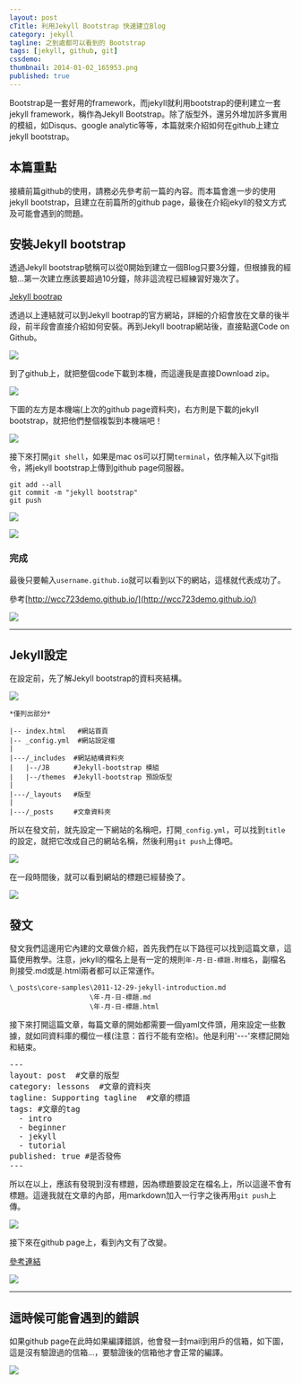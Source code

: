 ```yaml
---
layout: post
cTitle: 利用Jekyll Bootstrap 快速建立Blog
category: jekyll
tagline: 之到處都可以看到的 Bootstrap
tags: [jekyll, github, git]
cssdemo: 
thumbnail: 2014-01-02_165953.png
published: true
---
```

Bootstrap是一套好用的framework，而jekyll就利用bootstrap的便利建立一套jekyll framework，稱作為Jekyll Bootstrap。除了版型外，還另外增加許多實用的模組，如Disqus、google analytic等等，本篇就來介紹如何在github上建立jekyll bootstrap。

<!-- more -->
## 本篇重點
接續前篇github的使用，請務必先參考前一篇的內容。而本篇會進一步的使用jekyll bootstrap，且建立在前篇所的github page，最後在介紹jekyll的發文方式及可能會遇到的問題。

## 安裝Jekyll bootstrap

透過Jekyll bootstrap號稱可以從0開始到建立一個Blog只要3分鐘，但根據我的經驗...第一次建立應該要超過10分鐘，除非這流程已經練習好幾次了。

[Jekyll bootrap](http://jekyllbootstrap.com/)

透過以上連結就可以到Jekyll bootrap的官方網站，詳細的介紹會放在文章的後半段，前半段會直接介紹如何安裝。再到Jekyll bootrap網站後，直接點選Code on Github。

![](/images/2014-01-02_165953.png)

到了github上，就把整個code下載到本機，而這邊我是直接Download zip。

![](/images/2014-01-02_170007.png)


下圖的左方是本機端(上次的github page資料夾)，右方則是下載的jekyll bootstrap，就把他們整個複製到本機端吧！

![](/images/2014-01-02_170143.png)

接下來打開`git shell`，如果是mac os可以打開`terminal`，依序輸入以下git指令，將jekyll bootstrap上傳到github page伺服器。

	git add --all
	git commit -m "jekyll bootstrap"
	git push

![](/images/2014-01-02_170404.png)

![](/images/2014-01-02_170557.png)

### 完成

最後只要輸入`username.github.io`就可以看到以下的網站，這樣就代表成功了。

參考[http://wcc723demo.github.io/](http://wcc723demo.github.io/)

![](/images/2014-01-02_170719.png)

------------------

## Jekyll設定

在設定前，先了解Jekyll bootstrap的資料夾結構。

![](/images/2014-01-12_120950.png)

	*僅列出部分*

	|-- index.html   #網站首頁
	|-- _config.yml  #網站設定檔
	|
	|---/_includes  #網站結構資料夾
	|	|--/JB      #Jekyll-bootstrap 模組
	|	|--/themes  #Jekyll-bootstrap 預設版型
	|
	|---/_layouts   #版型
	|
	|---/_posts     #文章資料夾

所以在發文前，就先設定一下網站的名稱吧，打開`_config.yml`，可以找到`title`的設定，就把它改成自己的網站名稱，然後利用`git push`上傳吧。

![](/images/2014-01-10_173140.png)

在一段時間後，就可以看到網站的標題已經替換了。

![](/images/2014-01-12_115553.png)


## 發文

發文我們這邊用它內建的文章做介紹，首先我們在以下路徑可以找到這篇文章，這篇使用教學。注意，jekyll的檔名上是有一定的規則`年-月-日-標題.附檔名`，副檔名則接受.md或是.html兩者都可以正常運作。

	\_posts\core-samples\2011-12-29-jekyll-introduction.md
						\年-月-日-標題.md
						\年-月-日-標題.html

接下來打開這篇文章，每篇文章的開始都需要一個yaml文件頭，用來設定一些數據，就如同資料庫的欄位一樣(注意：首行不能有空格)。他是利用'---'來標記開始和結束。

<pre>
---
layout: post  #文章的版型
category: lessons  #文章的資料夾
tagline: Supporting tagline  #文章的標語
tags: #文章的tag
  - intro
  - beginner
  - jekyll
  - tutorial
published: true #是否發佈
---
</pre>

所以在以上，應該有發現到沒有標題，因為標題要設定在檔名上，所以這邊不會有標題。這邊我就在文章的內部，用markdown加入一行字之後再用`git push`上傳。

![](/images/2014-01-12_123057.png)

接下來在github page上，看到內文有了改變。

[參考連結](http://wcc723demo.github.io/lessons/2011/12/29/jekyll-introduction/)

![](/images/2014-01-12_123320.png)


-----------------

## 這時候可能會遇到的錯誤

如果github page在此時如果編譯錯誤，他會發一封mail到用戶的信箱，如下圖，這是沒有驗證過的信箱...，要驗證後的信箱他才會正常的編譯。

![](/images/2014-01-12_114728.png)
